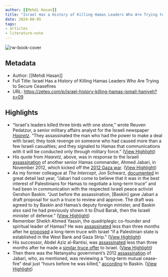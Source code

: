 ```yaml
---
author: [[Mehdi Hasan]]
title: "Israel Has a History of Killing Hamas Leaders Who Are Trying to Secure Ceasefires"
date: 2024-08-05
tags: 
- articles
- literature-note
---
```

![rw-book-cover](https://substackcdn.com/image/fetch/w_1200,h_600,c_fill,f_jpg,q_auto:good,fl_progressive:steep,g_auto/https%3A%2F%2Fsubstack-post-media.s3.amazonaws.com%2Fpublic%2Fimages%2Ff6e79178-973e-42a2-adfa-817853674995_6000x4000.jpeg)

## Metadata
- Author: [[Mehdi Hasan]]
- Full Title: Israel Has a History of Killing Hamas Leaders Who Are Trying to Secure Ceasefires
- URL: https://zeteo.com/p/israel-history-killing-hamas-ismail-haniyeh?s=09

## Highlights
- “Israel's leaders killed three birds with one stone,” wrote Reuven Pedatzur, a senior military affairs analyst for the Israeli newspaper *[Haaretz](https://archive.is/Kh5Jl)*. “They assassinated the man who had the power to make a deal with Israel; they took revenge on someone who had caused more than a few Israeli casualties; and they signaled to Hamas that communications with it will be conducted only through military force.” ([View Highlight](https://read.readwise.io/read/01j4fsf4eathqanvf54xzckds3))
- His quote from *Haaretz*, above, was in response to the Israeli [assassination](https://www.theguardian.com/world/2012/nov/14/israel-assassinates-hamas-military-chief) of another senior Hamas commander, Ahmed Jabari, in November 2012, which kicked off the [2012 Gaza war](https://www.aljazeera.com/news/2012/11/22/gaza-ceasefire-goes-into-effect). ([View Highlight](https://read.readwise.io/read/01j4fsg1vajz8m53xqf5d8qner))
- As my former colleague at *The Intercept*, Jon Schwarz, [documented](https://theintercept.com/2023/11/17/hillary-clinton-hamas-israel/) in great detail last year, “Jabari had come to believe that it was in the best interest of Palestinians for Hamas to negotiate a long-term truce” and had been in communication with the respected Israeli peace activist Gershon Baskin. “Just before the assassination, [Baskin] gave Jabari a draft proposal for such a truce to review and approve. The draft was agreed to by Baskin and Hamas’s deputy foreign minister, and Baskin also said he had previously shown it to Ehud Barak, then the Israeli minister of defense.” ([View Highlight](https://read.readwise.io/read/01j4fsh05079cgngyteag52x79))
- Remember Sheikh Ahmed Yassin, the quadriplegic co-founder and spiritual leader of Hamas? He was [assassinated](https://www.nytimes.com/2004/03/22/world/leader-of-hamas-killed-by-missile-in-israeli-strike.html) less than three months after he [proposed](https://ciaotest.cc.columbia.edu/olj/aln/aln_spring07/aln_spring07e.pdf) a long-term truce with Israel “if a Palestinian state is established in the West Bank and Gaza Strip.” ([View Highlight](https://read.readwise.io/read/01j4fshmxgzt9qaxt21q39nfh7))
- His successor, Abdel Aziz al-Rantisi, was [assassinated](https://www.theguardian.com/world/2004/apr/17/israel3) less than three months after he made a [similar truce offer](https://ciaotest.cc.columbia.edu/olj/aln/aln_spring07/aln_spring07e.pdf) to Israel. ([View Highlight](https://read.readwise.io/read/01j4fshw28ztrkqwt0cc4zqwf9))
- Then there was the Netanyahu government’s 2012 [assassination](https://www.nytimes.com/2012/11/15/world/middleeast/israeli-strike-in-gaza-kills-the-military-leader-of-hamas.html) of Jabari, who, as mentioned, was reviewing a “long-term mutual cease-fire” deal just “hours before he was killed,” [according](https://www.nytimes.com/2012/11/17/opinion/israels-shortsighted-assassination.html) to Baskin. ([View Highlight](https://read.readwise.io/read/01j4fsj1efj8r4hnam06w3j4x4))

